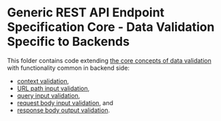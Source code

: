 # Generic REST API Endpoint Specification Core - Data Validation Specific to Backends
This folder contains code extending [the core concepts of data validation](../data) with functionality common in backend side:
- [context validation](./context.ts),
- [URL path input validation](./url.ts),
- [query input validation](./query.ts),
- [request body input validation](./request-body.ts), and
- [response body output validation](./response-body.ts).
